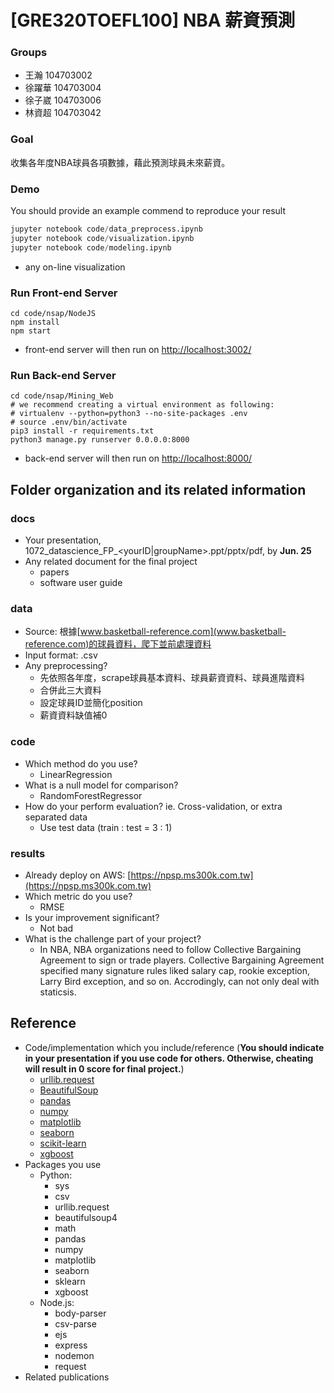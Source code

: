 # [GRE320TOEFL100] NBA 薪資預測

### Groups
* 王瀚 104703002
* 徐躍華 104703004
* 徐子崴 104703006
* 林資超 104703042

### Goal
收集各年度NBA球員各項數據，藉此預測球員未來薪資。

### Demo 
You should provide an example commend to reproduce your result
```Python
jupyter notebook code/data_preprocess.ipynb
jupyter notebook code/visualization.ipynb
jupyter notebook code/modeling.ipynb
```
* any on-line visualization

### Run Front-end Server
```Shell
cd code/nsap/NodeJS
npm install
npm start
```
* front-end server will then run on [http://localhost:3002/](http://localhost:3002/)

### Run Back-end Server
```Shell
cd code/nsap/Mining_Web
# we recommend creating a virtual environment as following:
# virtualenv --python=python3 --no-site-packages .env
# source .env/bin/activate
pip3 install -r requirements.txt
python3 manage.py runserver 0.0.0.0:8000
```
* back-end server will then run on [http://localhost:8000/](http://localhost:8000/)

## Folder organization and its related information

### docs
* Your presentation, 1072_datascience_FP_<yourID|groupName>.ppt/pptx/pdf, by **Jun. 25**
* Any related document for the final project
  * papers
  * software user guide

### data

* Source: 根據[www.basketball-reference.com](www.basketball-reference.com)的球員資料，爬下並前處理資料
* Input format: .csv
* Any preprocessing?
  * 先依照各年度，scrape球員基本資料、球員薪資資料、球員進階資料
  * 合併此三大資料
  * 設定球員ID並簡化position
  * 薪資資料缺值補0

### code

* Which method do you use?
  * LinearRegression
* What is a null model for comparison?
  * RandomForestRegressor
* How do your perform evaluation? ie. Cross-validation, or extra separated data
  * Use test data (train : test = 3 : 1)

### results

* Already deploy on AWS: [https://npsp.ms300k.com.tw](https://npsp.ms300k.com.tw)
* Which metric do you use?
  * RMSE
* Is your improvement significant?
  * Not bad
* What is the challenge part of your project?
  * In NBA, NBA organizations need to follow Collective Bargaining Agreement to sign or trade players. Collective Bargaining Agreement specified many signature rules liked salary cap, rookie exception, Larry Bird exception, and so on. Accrodingly, can not only deal with staticsis.

## Reference
* Code/implementation which you include/reference (__You should indicate in your presentation if you use code for others. Otherwise, cheating will result in 0 score for final project.__)
  * [urllib.request](https://docs.python.org/3/library/urllib.request.html)
  * [BeautifulSoup](https://www.crummy.com/software/BeautifulSoup/bs4/doc/)
  * [pandas](https://pandas.pydata.org/pandas-docs/stable/)
  * [numpy](https://docs.scipy.org/doc/numpy/reference/)
  * [matplotlib](https://matplotlib.org/3.1.0/contents.html)
  * [seaborn](https://seaborn.pydata.org/)
  * [scikit-learn](https://scikit-learn.org/stable/documentation.html)
  * [xgboost](https://xgboost.readthedocs.io/en/latest/)
* Packages you use
  * Python:
    * sys
    * csv
    * urllib.request
    * beautifulsoup4
    * math
    * pandas
    * numpy
    * matplotlib
    * seaborn
    * sklearn
    * xgboost
  * Node.js:
    * body-parser
    * csv-parse
    * ejs
    * express
    * nodemon
    * request
* Related publications


